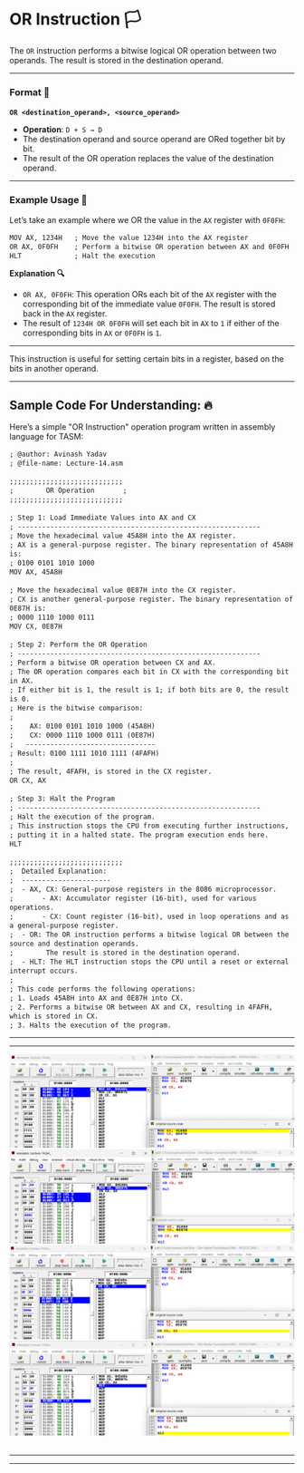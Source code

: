 # **OR Instruction** 🏳️

The `OR` instruction performs a bitwise logical OR operation between two operands. The result is stored in the destination operand.

---

### Format 🔢

**`OR <destination_operand>, <source_operand>`**

- **Operation**: `D + S → D`
- The destination operand and source operand are ORed together bit by bit.
- The result of the OR operation replaces the value of the destination operand.

---

### Example Usage 📘

Let’s take an example where we OR the value in the `AX` register with `0F0FH`:

```assembly
MOV AX, 1234H   ; Move the value 1234H into the AX register
OR AX, 0F0FH    ; Perform a bitwise OR operation between AX and 0F0FH
HLT             ; Halt the execution
```

**Explanation 🔍**

- `OR AX, 0F0FH`: This operation ORs each bit of the `AX` register with the corresponding bit of the immediate value `0F0FH`. The result is stored back in the `AX` register.
- The result of `1234H OR 0F0FH` will set each bit in `AX` to `1` if either of the corresponding bits in `AX` or `0F0FH` is `1`.

---

This instruction is useful for setting certain bits in a register, based on the bits in another operand.

---

## Sample Code For Understanding: 🔥

Here’s a simple "OR Instruction" operation program written in assembly language for TASM:

```assembly
; @author: Avinash Yadav
; @file-name: Lecture-14.asm

;;;;;;;;;;;;;;;;;;;;;;;;;;;;
;        OR Operation       ;
;;;;;;;;;;;;;;;;;;;;;;;;;;;;

; Step 1: Load Immediate Values into AX and CX
; ------------------------------------------------------------
; Move the hexadecimal value 45A8H into the AX register.
; AX is a general-purpose register. The binary representation of 45A8H is:
; 0100 0101 1010 1000
MOV AX, 45A8H

; Move the hexadecimal value 0E87H into the CX register.
; CX is another general-purpose register. The binary representation of 0E87H is:
; 0000 1110 1000 0111
MOV CX, 0E87H

; Step 2: Perform the OR Operation
; ------------------------------------------------------------
; Perform a bitwise OR operation between CX and AX.
; The OR operation compares each bit in CX with the corresponding bit in AX.
; If either bit is 1, the result is 1; if both bits are 0, the result is 0.
; Here is the bitwise comparison:
;
;    AX: 0100 0101 1010 1000 (45A8H)
;    CX: 0000 1110 1000 0111 (0E87H)
;   --------------------------------
; Result: 0100 1111 1010 1111 (4FAFH)
;
; The result, 4FAFH, is stored in the CX register.
OR CX, AX

; Step 3: Halt the Program
; ------------------------------------------------------------
; Halt the execution of the program.
; This instruction stops the CPU from executing further instructions,
; putting it in a halted state. The program execution ends here.
HLT

;;;;;;;;;;;;;;;;;;;;;;;;;;;;
;  Detailed Explanation:
;  ----------------------
;  - AX, CX: General-purpose registers in the 8086 microprocessor.
;       - AX: Accumulator register (16-bit), used for various operations.
;       - CX: Count register (16-bit), used in loop operations and as a general-purpose register.
;  - OR: The OR instruction performs a bitwise logical OR between the source and destination operands.
;        The result is stored in the destination operand.
;  - HLT: The HLT instruction stops the CPU until a reset or external interrupt occurs.
;
; This code performs the following operations:
; 1. Loads 45A8H into AX and 0E87H into CX.
; 2. Performs a bitwise OR between AX and CX, resulting in 4FAFH, which is stored in CX.
; 3. Halts the execution of the program.
```

---

---

![OR Instruction](<./Assests/1OR Instruction.png>) <br>
![OR Instruction](<./Assests/2OR Instruction.png>) <br>
![OR Instruction](<./Assests/3OR Instruction.png>) <br>
![OR Instruction](<./Assests/4OR Instruction.png>) <br><br>

---

---
